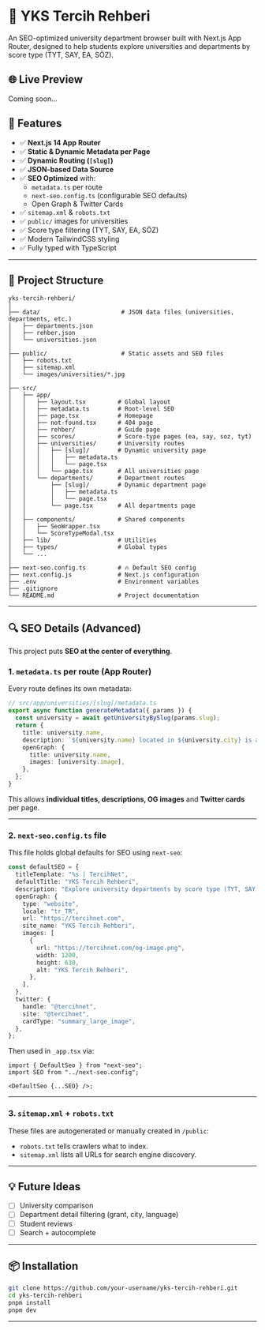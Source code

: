 
# 🎯 YKS Tercih Rehberi

An SEO-optimized university department browser built with Next.js App Router, designed to help students explore universities and departments by score type (TYT, SAY, EA, SÖZ).

## 🌐 Live Preview

Coming soon...

## 🚀 Features

- ✅ **Next.js 14 App Router**
- ✅ **Static & Dynamic Metadata per Page**
- ✅ **Dynamic Routing (`[slug]`)**
- ✅ **JSON-based Data Source**
- ✅ **SEO Optimized** with:
  - `metadata.ts` per route
  - `next-seo.config.ts` (configurable SEO defaults)
  - Open Graph & Twitter Cards
- ✅ `sitemap.xml` & `robots.txt`
- ✅ `public/` images for universities
- ✅ Score type filtering (TYT, SAY, EA, SÖZ)
- ✅ Modern TailwindCSS styling
- ✅ Fully typed with TypeScript

---

## 📁 Project Structure

```
yks-tercih-rehberi/
│
├── data/                       # JSON data files (universities, departments, etc.)
│   ├── departments.json
│   ├── rehber.json
│   └── universities.json
│
├── public/                     # Static assets and SEO files
│   ├── robots.txt
│   ├── sitemap.xml
│   └── images/universities/*.jpg
│
├── src/
│   ├── app/
│   │   ├── layout.tsx         # Global layout
│   │   ├── metadata.ts        # Root-level SEO
│   │   ├── page.tsx           # Homepage
│   │   ├── not-found.tsx      # 404 page
│   │   ├── rehber/            # Guide page
│   │   ├── scores/            # Score-type pages (ea, say, soz, tyt)
│   │   ├── universities/      # University routes
│   │   │   ├── [slug]/        # Dynamic university page
│   │   │   │   ├── metadata.ts
│   │   │   │   └── page.tsx
│   │   │   └── page.tsx       # All universities page
│   │   └── departments/       # Department routes
│   │       ├── [slug]/        # Dynamic department page
│   │       │   ├── metadata.ts
│   │       │   └── page.tsx
│   │       └── page.tsx       # All departments page
│   │
│   ├── components/            # Shared components
│   │   ├── SeoWrapper.tsx
│   │   └── ScoreTypeModal.tsx
│   ├── lib/                   # Utilities
│   ├── types/                 # Global types
│   └── ...
│
├── next-seo.config.ts         # 🔥 Default SEO config
├── next.config.js             # Next.js configuration
├── .env                       # Environment variables
├── .gitignore
└── README.md                  # Project documentation
```

---

## 🔍 SEO Details (Advanced)

This project puts **SEO at the center of everything**.

### 1. `metadata.ts` per route (App Router)

Every route defines its own metadata:

```ts
// src/app/universities/[slug]/metadata.ts
export async function generateMetadata({ params }) {
  const university = await getUniversityBySlug(params.slug);
  return {
    title: university.name,
    description: `${university.name} located in ${university.city} is a ${university.type} university.`,
    openGraph: {
      title: university.name,
      images: [university.image],
    },
  };
}
```

This allows **individual titles, descriptions, OG images** and **Twitter cards** per page.

---

### 2. `next-seo.config.ts` file

This file holds global defaults for SEO using `next-seo`:

```ts
const defaultSEO = {
  titleTemplate: "%s | TercihNet",
  defaultTitle: "YKS Tercih Rehberi",
  description: "Explore university departments by score type (TYT, SAY, EA, SÖZ) with full SEO optimization.",
  openGraph: {
    type: "website",
    locale: "tr_TR",
    url: "https://tercihnet.com",
    site_name: "YKS Tercih Rehberi",
    images: [
      {
        url: "https://tercihnet.com/og-image.png",
        width: 1200,
        height: 630,
        alt: "YKS Tercih Rehberi",
      },
    ],
  },
  twitter: {
    handle: "@tercihnet",
    site: "@tercihnet",
    cardType: "summary_large_image",
  },
};
```

Then used in `_app.tsx` via:

```tsx
import { DefaultSeo } from "next-seo";
import SEO from "../next-seo.config";

<DefaultSeo {...SEO} />;
```

---

### 3. `sitemap.xml` + `robots.txt`

These files are autogenerated or manually created in `/public`:

- `robots.txt` tells crawlers what to index.
- `sitemap.xml` lists all URLs for search engine discovery.

---

## 💡 Future Ideas

- [ ] University comparison
- [ ] Department detail filtering (grant, city, language)
- [ ] Student reviews
- [ ] Search + autocomplete

---

## 📦 Installation

```bash
git clone https://github.com/your-username/yks-tercih-rehberi.git
cd yks-tercih-rehberi
pnpm install
pnpm dev
```

---


